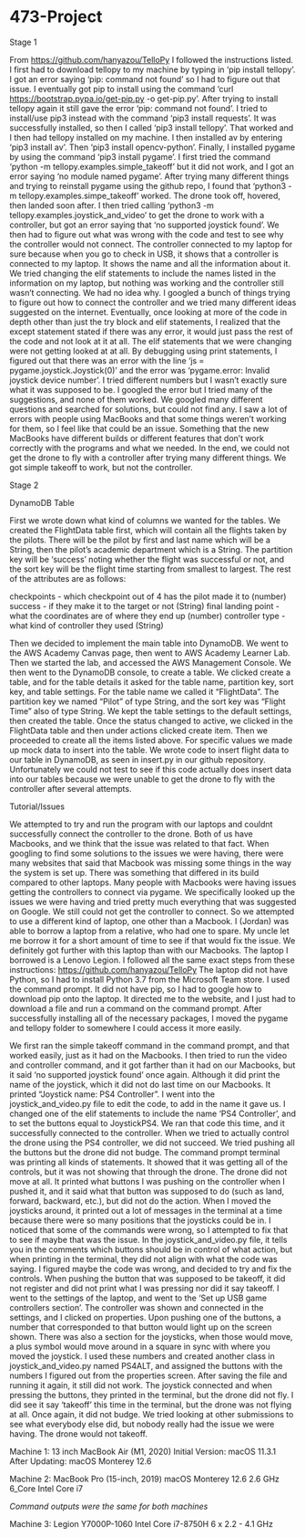 # 473-Project

Stage 1

From https://github.com/hanyazou/TelloPy I followed the instructions listed. I first had to download tellopy to my machine by typing in ‘pip install tellopy’. I got an error saying ‘pip: command not found’ so I had to figure out that issue. I eventually got pip to install using the command ‘curl https://bootstrap.pypa.io/get-pip.py -o get-pip.py’. After trying to install tellopy again it still gave the error ‘pip: command not found’. I tried to install/use pip3 instead with the command ‘pip3 install requests’. It was successfully installed, so then I called ‘pip3 install tellopy’. That worked and I then had tellopy installed on my machine. I then installed av by entering ‘pip3 install av’. Then ‘pip3 install opencv-python’. Finally, I installed pygame by using the command ‘pip3 install pygame’. 
I first tried the command ‘python -m tellopy.examples.simple_takeoff’ but it did not work, and I got an error saying ‘no module named pygame’. After trying many different things and trying to reinstall pygame using the github repo, I found that ‘python3 -m tellopy.examples.simpe_takeoff’ worked. The drone took off, hovered, then landed soon after.
 I then tried calling ‘python3 -m tellopy.examples.joystick_and_video’ to get the drone to work with a controller, but got an error saying that ‘no supported joystick found’. 
We then had to figure out what was wrong with the code and test to see why the controller would not connect. The controller connected to my laptop for sure because when you go to check in USB, it shows that a controller is connected to my laptop. It shows the name and all the information about it. We tried changing the elif statements to include the names listed in the information on my laptop, but nothing was working and the controller still wasn’t connecting. We had no idea why. I googled a bunch of things trying to figure out how to connect the controller and we tried many different ideas suggested on the internet. 
Eventually, once looking at more of the code in depth other than just the try block and elif statements, I realized that the except statement stated if there was any error, it would just pass the rest of the code and not look at it at all. The elif statements that we were changing were not getting looked at at all. By debugging using print statements, I figured out that there was an error with the line ‘js = pygame.joystick.Joystick(0)’ and the error was ‘pygame.error: Invalid joystick device number’. I tried different numbers but I wasn’t exactly sure what it was supposed to be. I googled the error but I tried many of the suggestions, and none of them worked. We googled many different questions and searched for solutions, but could not find any. I saw a lot of errors with people using MacBooks and that some things weren’t working for them, so I feel like that could be an issue. Something that the new MacBooks have different builds or different features that don’t work correctly with the programs and what we needed. In the end, we could not get the drone to fly with a controller after trying many different things. We got simple takeoff to work, but not the controller.

Stage 2

DynamoDB Table

First we wrote down what kind of columns we wanted for the tables. We created the FlightData table first, which will contain all the flights taken by the pilots. There will be the pilot by first and last name which will be a String, then the pilot’s academic department which is a String. The partition key will be ‘success’ noting whether the flight was successful or not, and the sort key will be the flight time starting from smallest to largest. The rest of the attributes are as follows:

checkpoints - which checkpoint out of 4 has the pilot made it to (number)
success - if they make it to the target or not (String)
final landing point - what the coordinates are of where they end up (number)
controller type - what kind of controller they used (String)

Then we decided to implement the main table into DynamoDB. We went to the AWS Academy Canvas page, then went to AWS Academy Learner Lab. Then we started the lab, and accessed the AWS Management Console. We then went to the DynamoDB console, to create a table. We clicked create a table, and for the table details it asked for the table name, partition key, sort key, and table settings. For the table name we called it “FlightData”. The partition key we named “Pilot” of type String, and the sort key was “Flight Time” also of type String. We kept the table settings to the default settings, then created the table. Once the status changed to active, we clicked in the FlightData table and then under actions clicked create item. Then we proceeded to create all the items listed above. For specific values we made up mock data to insert into the table. We wrote code to insert flight data to our table in DynamoDB, as seen in insert.py in our github repository. Unfortunately we could not test to see if this code actually does insert data into our tables because we were unable to get the drone to fly with the controller after several attempts.

Tutorial/Issues

We attempted to try and run the program with our laptops and couldnt successfully connect the controller to the drone. Both of us have Macbooks, and we think that the issue was related to that fact. When googling to find some solutions to the issues we were having, there were many websites that said that Macbook was missing some things in the way the system is set up. There was something that differed in its build compared to other laptops. Many people with Macbooks were having issues getting the controllers to connect via pygame. We specifically looked up the issues we were having and tried pretty much everything that was suggested on Google. We still could not get the controller to connect. So we attempted to use a different kind of laptop, one other than a Macbook. I (Jordan) was able to borrow a laptop from a relative, who had one to spare. My uncle let me borrow it for a short amount of time to see if that would fix the issue. We definitely got further with this laptop than with our Macbooks. The laptop I borrowed is a Lenovo Legion. I followed all the same exact steps from these instructions: https://github.com/hanyazou/TelloPy The laptop did not have Python, so I had to install Python 3.7 from the Microsoft Team store. I used the command prompt. It did not have pip, so I had to google how to download pip onto the laptop. It directed me to the website, and I just had to download a file and run a command on the command prompt. After successfully installing all of the necessary packages, I moved the pygame and tellopy folder to somewhere I could access it more easily. 

We first ran the simple takeoff command in the command prompt, and that worked easily, just as it had on the Macbooks. I then tried to run the video and controller command, and it got farther than it had on our Macbooks, but it said ‘no supported joystick found’ once again. Although it did print the name of the joystick, which it did not do last time on our Macbooks. It printed “Joystick name: PS4 Controller”. I went into the joystick_and_video.py file to edit the code, to add in the name it gave us. I changed one of the elif statements to include the name ‘PS4 Controller’, and to set the buttons equal to JoystickPS4. We ran that code this time, and it successfully connected to the controller. When we tried to actually control the drone using the PS4 controller, we did not succeed. We tried pushing all the buttons but the drone did not budge. The command prompt terminal was printing all kinds of statements. It showed that it was getting all of the controls, but it was not showing that through the drone. The drone did not move at all. It printed what buttons I was pushing on the controller when I pushed it, and it said what that button was supposed to do (such as land, forward, backward, etc.), but did not do the action. When I moved the joysticks around, it printed out a lot of messages in the terminal at a time because there were so many positions that the joysticks could be in. I noticed that some of the commands were wrong, so I attempted to fix that to see if maybe that was the issue. In the joystick_and_video.py file, it tells you in the comments which buttons should be in control of what action, but when printing in the terminal, they did not align with what the code was saying. I figured maybe the code was wrong, and decided to try and fix the controls. When pushing the button that was supposed to be takeoff, it did not register and did not print what I was pressing nor did it say takeoff. I went to the settings of the laptop, and went to the ‘Set up USB game controllers section’. The controller was shown and connected in the settings, and I clicked on properties. Upon pushing one of the buttons, a number that corresponded to that button would light up on the screen shown. There was also a section for the joysticks, when those would move, a plus symbol would move around in a square in sync with where you moved the joystick. I used these numbers and created another class in joystick_and_video.py named PS4ALT, and assigned the buttons with the numbers I figured out from the properties screen. After saving the file and running it again, it still did not work. The joystick connected and when pressing the buttons, they printed in the terminal, but the drone did not fly. I did see it say ‘takeoff’ this time in the terminal, but the drone was not flying at all. Once again, it did not budge. We tried looking at other submissions to see what everybody else did, but nobody really had the issue we were having. The drone would not takeoff. 


Machine 1: 13 inch MacBook Air (M1, 2020)
Initial Version: macOS 11.3.1
After Updating: macOS Monterey 12.6


Machine 2: MacBook Pro (15-inch, 2019)
macOS Monterey 12.6
2.6 GHz 6_Core Intel Core i7


*Command outputs were the same for both machines*

Machine 3: Legion Y7000P-1060
Intel Core i7-8750H 6 x 2.2 - 4.1 GHz
